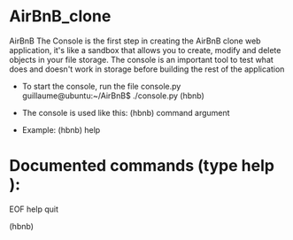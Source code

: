 # AirBnB_clone
AirBnB The Console is the first step in creating the AirBnB clone web application, it's like a sandbox that allows you to create, modify and delete objects in your file storage.
The console is an important tool to test what does and doesn't work in storage before building the rest of the application

* To start the console, run the file console.py
guillaume@ubuntu:~/AirBnB$ ./console.py
(hbnb)

* The console is used like this:
(hbnb) command argument

* Example:
(hbnb) help

Documented commands (type help <topic>):
========================================
EOF  help  quit


(hbnb)
